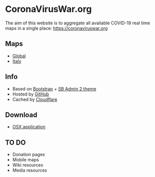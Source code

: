# CoronaVirusWar.org

The aim of this website is to aggregate all available COVID-19 real time maps in a single place: https://coronaviruswar.org

## Maps

- [Global](https://coronaviruswar.org/)
- [Italy](https://coronaviruswar.org/Italy.html)

## Info

- Based on [Bootstrap](https://github.com/twbs/bootstrap) + [SB Admin 2 theme](https://startbootstrap.com/themes/sb-admin-2/)
- Hosted by [GitHub](https://pages.github.com/)
- Cached by [Cloudflare](https://www.cloudflare.com)

## Download

- [OSX application](https://github.com/fabriziosalmi/coronaviruswar/blob/master/downloads/CoronaVirusWar.app.zip?raw=true)

## TO DO

- Donation pages
- Mobile maps 
- Wiki resources
- Media resources
